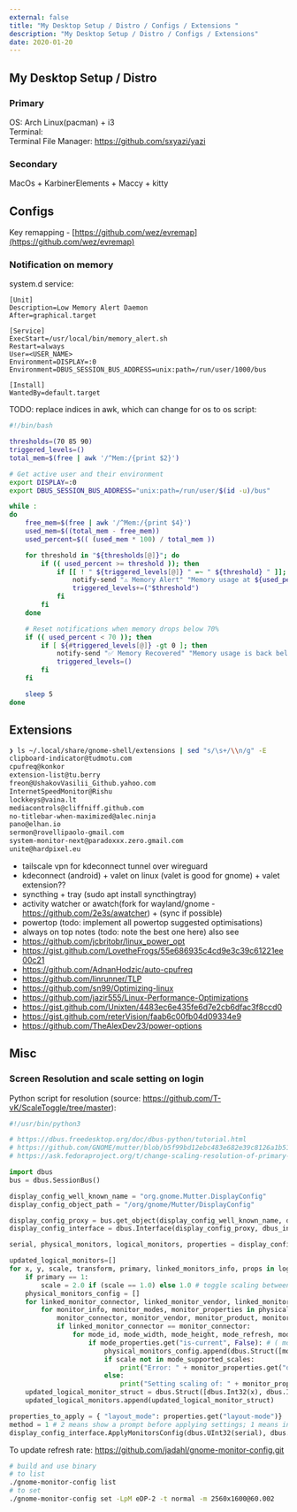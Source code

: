 ```yaml
---
external: false
title: "My Desktop Setup / Distro / Configs / Extensions "
description: "My Desktop Setup / Distro / Configs / Extensions"
date: 2020-01-20
---
```


## My Desktop Setup / Distro
### Primary
OS: Arch Linux(pacman) + i3  
Terminal:   
Terminal File Manager: https://github.com/sxyazi/yazi  

### Secondary
MacOs + KarbinerElements + Maccy + kitty

## Configs
Key remapping - [https://github.com/wez/evremap](https://github.com/wez/evremap)  
### Notification on memory
system.d service:
```text
[Unit]
Description=Low Memory Alert Daemon
After=graphical.target

[Service]
ExecStart=/usr/local/bin/memory_alert.sh
Restart=always
User=<USER_NAME>
Environment=DISPLAY=:0
Environment=DBUS_SESSION_BUS_ADDRESS=unix:path=/run/user/1000/bus

[Install]
WantedBy=default.target

```
TODO: replace indices in awk, which can change for os to os
script:
```sh
#!/bin/bash

thresholds=(70 85 90)
triggered_levels=()
total_mem=$(free | awk '/^Mem:/{print $2}')

# Get active user and their environment
export DISPLAY=:0
export DBUS_SESSION_BUS_ADDRESS="unix:path=/run/user/$(id -u)/bus"

while :
do
    free_mem=$(free | awk '/^Mem:/{print $4}')
    used_mem=$((total_mem - free_mem))
    used_percent=$(( (used_mem * 100) / total_mem ))

    for threshold in "${thresholds[@]}"; do
        if (( used_percent >= threshold )); then
            if [[ ! " ${triggered_levels[@]} " =~ " ${threshold} " ]]; then
                notify-send "⚠️ Memory Alert" "Memory usage at ${used_percent}% (Threshold: ${threshold}%)"
                triggered_levels+=("$threshold")
            fi
        fi
    done

    # Reset notifications when memory drops below 70%
    if (( used_percent < 70 )); then
        if [ ${#triggered_levels[@]} -gt 0 ]; then
            notify-send "✅ Memory Recovered" "Memory usage is back below 70%."
            triggered_levels=()
        fi
    fi

    sleep 5
done

```
## Extensions
```sh
❯ ls ~/.local/share/gnome-shell/extensions | sed "s/\s+/\\n/g" -E
clipboard-indicator@tudmotu.com
cpufreq@konkor
extension-list@tu.berry
freon@UshakovVasilii_Github.yahoo.com
InternetSpeedMonitor@Rishu
lockkeys@vaina.lt
mediacontrols@cliffniff.github.com
no-titlebar-when-maximized@alec.ninja
pano@elhan.io
sermon@rovellipaolo-gmail.com
system-monitor-next@paradoxxx.zero.gmail.com
unite@hardpixel.eu

```
- tailscale vpn for kdeconnect tunnel over wireguard
- kdeconnect (android) + valet on linux (valet is good for gnome) + valet extension??
- syncthing + tray (sudo apt install syncthingtray)
- activity watcher or awatch(fork for wayland/gnome - https://github.com/2e3s/awatcher) + (sync if possible)
- powertop (todo: implement all powertop suggested optimisations)
- always on top notes (todo: note the best one here)
also see
- https://github.com/jcbritobr/linux_power_opt
- https://gist.github.com/LovetheFrogs/55e686935c4cd9e3c39c61221ee00c21
- https://github.com/AdnanHodzic/auto-cpufreq
- https://github.com/linrunner/TLP
- https://github.com/sn99/Optimizing-linux
- https://github.com/jazir555/Linux-Performance-Optimizations
- https://gist.github.com/Unixten/4483ec6e435fe6d7e2cb6dfac3f8ccd0
- https://gist.github.com/reterVision/faab6c00fb04d09334e9
- https://github.com/TheAlexDev23/power-options
## Misc
### Screen Resolution and scale setting on login
Python script for resolution (source: https://github.com/T-vK/ScaleToggle/tree/master):
```python
#!/usr/bin/python3

# https://dbus.freedesktop.org/doc/dbus-python/tutorial.html
# https://github.com/GNOME/mutter/blob/b5f99bd12ebc483e682e39c8126a1b51772bc67d/data/dbus-interfaces/org.gnome.Mutter.DisplayConfig.xml
# https://ask.fedoraproject.org/t/change-scaling-resolution-of-primary-monitor-from-bash-terminal/19892

import dbus
bus = dbus.SessionBus()

display_config_well_known_name = "org.gnome.Mutter.DisplayConfig"
display_config_object_path = "/org/gnome/Mutter/DisplayConfig"

display_config_proxy = bus.get_object(display_config_well_known_name, display_config_object_path)
display_config_interface = dbus.Interface(display_config_proxy, dbus_interface=display_config_well_known_name)

serial, physical_monitors, logical_monitors, properties = display_config_interface.GetCurrentState()

updated_logical_monitors=[]
for x, y, scale, transform, primary, linked_monitors_info, props in logical_monitors:
    if primary == 1:
        scale = 2.0 if (scale == 1.0) else 1.0 # toggle scaling between 1.0 and 2.0 for the primary monitor
    physical_monitors_config = []
    for linked_monitor_connector, linked_monitor_vendor, linked_monitor_product, linked_monitor_serial in linked_monitors_info:
        for monitor_info, monitor_modes, monitor_properties in physical_monitors:
            monitor_connector, monitor_vendor, monitor_product, monitor_serial = monitor_info
            if linked_monitor_connector == monitor_connector:
                for mode_id, mode_width, mode_height, mode_refresh, mode_preferred_scale, mode_supported_scales, mode_properties in monitor_modes:
                    if mode_properties.get("is-current", False): # ( mode_properties provides is-current, is-preferred, is-interlaced, and more)
                        physical_monitors_config.append(dbus.Struct([monitor_connector, mode_id, {}]))
                        if scale not in mode_supported_scales:
                            print("Error: " + monitor_properties.get("display-name") + " doesn't support that scaling value! (" + str(scale) + ")")
                        else:
                            print("Setting scaling of: " + monitor_properties.get("display-name") + " to " + str(scale) + "!")
    updated_logical_monitor_struct = dbus.Struct([dbus.Int32(x), dbus.Int32(y), dbus.Double(scale), dbus.UInt32(transform), dbus.Boolean(primary), physical_monitors_config])
    updated_logical_monitors.append(updated_logical_monitor_struct)

properties_to_apply = { "layout_mode": properties.get("layout-mode")}
method = 1 # 2 means show a prompt before applying settings; 1 means instantly apply settings without prompt
display_config_interface.ApplyMonitorsConfig(dbus.UInt32(serial), dbus.UInt32(method), updated_logical_monitors, properties_to_apply)
```

To update refresh rate: https://github.com/jadahl/gnome-monitor-config.git
```bash
# build and use binary
# to list
./gnome-monitor-config list
# to set
./gnome-monitor-config set -LpM eDP-2 -t normal -m 2560x1600@60.002
```
